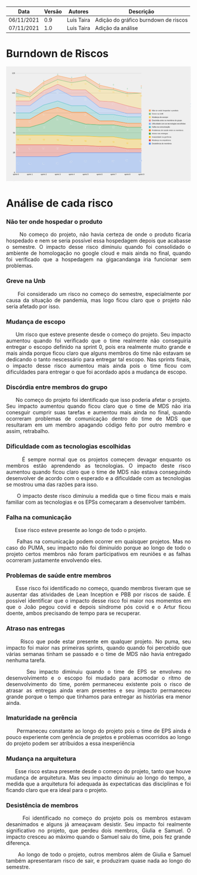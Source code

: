 | Data | Versão | Autores | Descrição |
|--|--|--|--|
| 06/11/2021 | 0.9 | Luís Taira | Adição do gráfico burndown de riscos |
| 07/11/2021 | 1.0 | Luís Taira | Adição da análise |

# Burndown de Riscos

![](../assets/rn/riscos.png)

# Análise de cada risco

### Não ter onde hospedar o produto

<p  align="justify">&nbsp&nbsp&nbsp&nbsp&nbsp&nbspNo começo do projeto, não havia certeza de onde o produto ficaria hospedado e nem se seria possível essa hospedagem depois que acabasse o semestre. O impacto desse risco diminuiu quando foi consolidado o ambiente de homologação no google cloud e mais ainda no final, quando foi verificado que a hospedagem na gigacandanga iria funcionar sem problemas.</p>

### Greve na Unb

<p  align="justify">&nbsp&nbsp&nbsp&nbsp&nbsp&nbspFoi considerado um risco no começo do semestre, especialmente por causa da situação de pandemia, mas logo ficou claro que o projeto não seria afetado por isso.</p>

### Mudança de escopo

<p  align="justify">&nbsp&nbsp&nbsp&nbsp&nbsp&nbspUm risco que esteve presente desde o começo do projeto. Seu impacto aumentou quando foi verificado que o time realmente não conseguiria entregar o escopo definido na sprint 0, pois era realmente muito grande e mais ainda porque ficou claro que alguns membros do time não estavam se dedicando o tanto nescessário para entregar tal escopo.
Nas sprints finais, o impacto desse risco aumentou mais ainda pois o time ficou com dificuldades para entregar o que foi acordado após a mudança de escopo.</p>

### Discórdia entre membros do grupo

<p  align="justify">&nbsp&nbsp&nbsp&nbsp&nbsp&nbspNo começo do projeto foi identificado que isso poderia afetar o projeto. Seu impacto aumentou quando ficou claro que o time de MDS não iria conesguir cumprir suas tarefas e aumentou mais ainda no final, quando ocorreram problemas de comunicação dentro do time de MDS que resultaram em um membro apagando código feito por outro membro e assim, retrabalho.</p>

### Dificuldade com as tecnologias escolhidas

<p  align="justify">&nbsp&nbsp&nbsp&nbsp&nbsp&nbspÉ sempre normal que os projetos começem devagar enquanto os membros estão aprendendo as tecnologias. O impacto deste risco aumentou quando ficou claro que o time de MDS não estava conseguindo desenvolver de acordo com o esperado e a dificuldade com as tecnologias se mostrou uma das razões para isso.</p>
<p  align="justify">&nbsp&nbsp&nbsp&nbsp&nbsp&nbspO impacto deste risco diminuiu a medida que o time ficou mais e mais familiar com as tecnologias e os EPSs começaram a desenvolver também.</p>

### Falha na comunicação

<p  align="justify">&nbsp&nbsp&nbsp&nbsp&nbsp&nbspEsse risco esteve presente ao longo de todo o projeto.</p>
<p  align="justify">&nbsp&nbsp&nbsp&nbsp&nbsp&nbspFalhas na comunicação podem ocorrer em quaisquer projetos. Mas no caso do PUMA, seu impacto não foi diminuído porque ao longo de todo o projeto certos membros não foram participativos em reuniões e as falhas ocorreram justamente envolvendo eles.</p>

### Problemas de saúde entre membros

<p  align="justify">&nbsp&nbsp&nbsp&nbsp&nbsp&nbspEsse risco foi identificado no começo, quando membros tiveram que se ausentar das atividades de Lean Inception e PBB por riscos de saúde. É possível identificar que o impacto desse risco foi maior nos momentos em que o João pegou covid e depois síndrome pós covid e o Artur ficou doente, ambos precisando de tempo para se recuperar.</p>

### Atraso nas entregas

<p  align="justify">&nbsp&nbsp&nbsp&nbsp&nbsp&nbspRisco que pode estar presente em qualquer projeto. No puma, seu impacto foi maior nas primeiras sprints, quando quando foi percebido que várias semanas tinham se passado e o time de MDS não havia entregado nenhuma tarefa.</p>
<p  align="justify">&nbsp&nbsp&nbsp&nbsp&nbsp&nbspSeu impacto diminuiu quando o time de EPS se envolveu no desenvolvimento e o escopo foi mudado para acomodar o rítmo de desenvolvimento do time, porém permaneceu existente pois o risco de atrasar as entregas ainda eram presentes e seu impacto permaneceu grande porque o tempo que tínhamos para entregar as histórias era menor ainda.</p>

### Imaturidade na gerência

<p  align="justify">&nbsp&nbsp&nbsp&nbsp&nbsp&nbspPermaneceu constante ao longo do projeto pois o time de EPS ainda é pouco experiente com gerência de projetos e problemas ocorridos ao longo do projeto podem ser atríbuidos a essa inexperiência</p>

### Mudança na arquitetura

<p  align="justify">&nbsp&nbsp&nbsp&nbsp&nbsp&nbspEsse risco estava presente desde o começo do projeto, tanto que houve mudança de arquitetura. Mas seu impacto diminuiu ao longo do tempo, a medida que a arquitetura foi adequada às expectaticas das disciplinas e foi ficando claro que era ideal para o projeto.</p>

### Desistência de membros

<p  align="justify">&nbsp&nbsp&nbsp&nbsp&nbsp&nbspFoi identificado no começo do projeto pois os membros estavam desanimados e alguns já ameaçavam desistir. Seu impacto foi realmente significativo no projeto, que perdeu dois membros, Giulia e Samuel. O impacto cresceu ao máximo quando o Samuel saiu do time, pois fez grande diferença.</p>
<p  align="justify">&nbsp&nbsp&nbsp&nbsp&nbsp&nbspAo longo de todo o projeto, outros membros além de Giulia e Samuel também apresentaram risco de sair, e produziram quase nada ao longo do semestre.</p>
